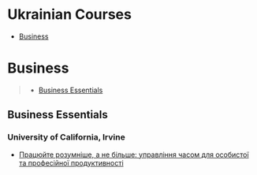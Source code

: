 # Ukrainian Courses
 - [Business](#business)
# Business
> - [Business Essentials](#business-essentials)
## Business Essentials
### University of California, Irvine
 - [Працюйте розумніше, а не більше: управління часом для особистої та професійної продуктивності](https://www.coursera.org/learn/upravlinnya-chasom)
